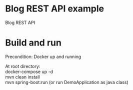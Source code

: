 # Blog REST API example
Blog REST API

# Build and run  
Precondition: Docker up and running  
  
At root directory:  
docker-compose up -d  
mvn clean install  
mvn spring-boot:run  (or run DemoApplication as java class)  
